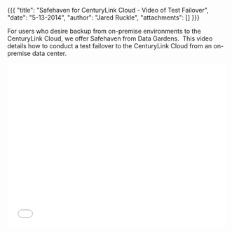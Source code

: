 {{{
  "title": "Safehaven for CenturyLink Cloud - Video of Test Failover",
  "date": "5-13-2014",
  "author": "Jared Ruckle",
  "attachments": []
}}}

<p>For users who desire backup from on-premise environments to the CenturyLink Cloud, we offer Safehaven from Data Gardens. &nbsp;This video details how to conduct a test failover to the CenturyLink Cloud from an on-premise data center.</p>
<p>
  <iframe src="//player.vimeo.com/video/95151971" width="500" height="375" frameborder="0"></iframe>
</p>
<p>&nbsp;</p>